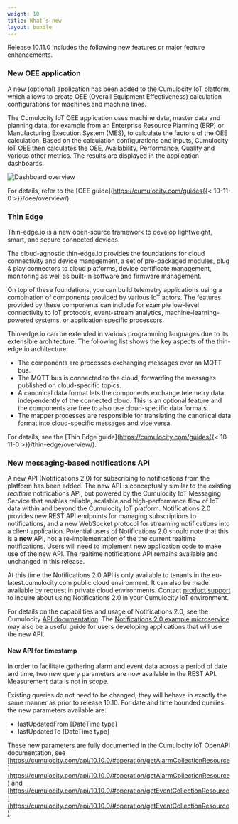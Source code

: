 ```yaml
---
weight: 10
title: What´s new
layout: bundle
---
```



Release 10.11.0 includes the following new features or major feature enhancements.

### New OEE application

A new (optional) application has been added to the Cumulocity IoT platform, which allows to create OEE (Overall Equipment Effectiveness) calculation configurations for machines and machine lines.

The Cumulocity IoT OEE application uses machine data, master data and planning data, for example from an Enterprise Resource Planning (ERP) or Manufacturing Execution System (MES), to calculate the factors of the OEE calculation. Based on the calculation configurations and inputs, Cumulocity IoT OEE then calculates the OEE, Availability, Performance, Quality and various other metrics. The results are displayed in the application dashboards.

![Dashboard overview](/images/release-notes/dashboard-machine-park-overview.png)

For details, refer to the [OEE guide](https://cumulocity.com/guides{{< 10-11-0 >}}/oee/overview/).

### Thin Edge

Thin-edge.io is a new open-source framework to develop lightweight, smart, and secure connected devices.

The cloud-agnostic thin-edge.io provides the foundations for cloud connectivity and device management, a set of pre-packaged modules, plug & play connectors to cloud platforms, device certificate management, monitoring as well as built-in software and firmware management.

On top of these foundations, you can build telemetry applications using a combination of components provided by various IoT actors. The features provided by these components can include for example low-level connectivity to IoT protocols, event-stream analytics, machine-learning-powered systems, or application specific processors.

Thin-edge.io can be extended in various programming languages due to its extensible architecture. The following list shows the key aspects of the thin-edge.io architecture:

* The components are processes exchanging messages over an MQTT bus.
* The MQTT bus is connected to the cloud, forwarding the messages published on cloud-specific topics.
* A canonical data format lets the components exchange telemetry data independently of the connected cloud. This is an optional feature and the components are free to also use cloud-specific data formats.
* The mapper processes are responsible for translating the canonical data format into cloud-specific messages and vice versa.

For details, see the [Thin Edge guide](https://cumulocity.com/guides{{< 10-11-0 >}}/thin-edge/overview/).


### New messaging-based notifications API

A new API (Notifications 2.0) for subscribing to notifications from the platform has been added. The new API is conceptually similar to the existing *realtime* notifications API, but powered by the Cumulocity IoT Messaging Service that enables reliable, scalable and high-performance flow of IoT data within and beyond the Cumulocity IoT platform. Notifications 2.0 provides new REST API endpoints for managing subscriptions to notifications, and a new WebSocket protocol for streaming notifications into a client application. Potential users of Notifications 2.0 should note that this is a **new** API, not a re-implementation of the the current realtime notifications. Users will need to implement new application code to make use of the new API. The realtime notifications API remains available and unchanged in this release.

At this time the Notifications 2.0 API is only available to tenants in the eu-latest.cumulocity.com public cloud environment. It can also be made available by request in private cloud environments. Contact [product support](/releasenotes/about/contacting-support/) to inquire about using Notifications 2.0 in your Cumulocity IoT environment.

For details on the capabilities and usage of Notifications 2.0, see the Cumulocity [API documentation](https://cumulocity.com/api). The [Notifications 2.0 example microservice](https://github.com/SoftwareAG/cumulocity-examples/tree/develop/hello-world-notification-microservice) may also be a useful guide for users developing applications that will use the new API.

#### New API for timestamp

In order to facilitate gathering alarm and event data across a period of date and time, two new query parameters are now available in the REST API. Measurement data is not in scope.  

Existing queries do not need to be changed, they will behave in exactly the same manner as prior to release 10.10.  For date and time bounded queries the new parameters available are:

* lastUpdatedFrom [DateTime type]
* lastUpdatedTo [DateTime type]

These new parameters are fully documented in the Cumulocity IoT OpenAPI documentation, see [https://cumulocity.com/api/10.10.0/#operation/getAlarmCollectionResource](https://cumulocity.com/api/10.10.0/#operation/getAlarmCollectionResource) and [https://cumulocity.com/api/10.10.0/#operation/getEventCollectionResource](https://cumulocity.com/api/10.10.0/#operation/getEventCollectionResource).
